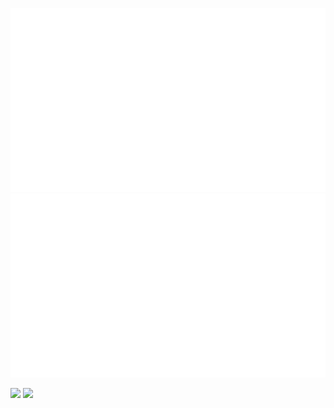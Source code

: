 
![](https://raw.githubusercontent.com/rspcunningham/github-stats/master/generated/overview.svg#gh-dark-mode-only)
![](https://raw.githubusercontent.com/rspcunningham/github-stats/master/generated/overview.svg#gh-light-mode-only)

![](https://raw.githubusercontent.com/username/github-stats/master/generated/languages.svg#gh-dark-mode-only)
![](https://raw.githubusercontent.com/username/github-stats/master/generated/languages.svg#gh-light-mode-only)

